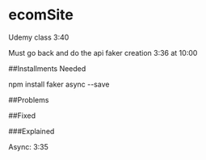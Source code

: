 # ecomSite


Udemy class 3:40

Must go back and do the api faker creation 3:36 at 10:00


##Installments Needed

npm install faker async --save

##Problems

##Fixed

###Explained

Async: 3:35
